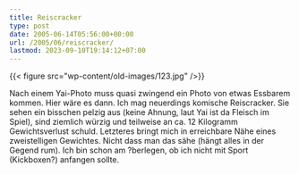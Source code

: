 ```yaml
---
title: Reiscracker
type: post
date: 2005-06-14T05:56:00+00:00
url: /2005/06/reiscracker/
lastmod: 2023-09-10T19:14:12+07:00
---
```

{{< figure src="wp-content/old-images/123.jpg" />}}

Nach einem Yai-Photo muss quasi zwingend ein Photo von etwas Essbarem kommen. Hier wäre es dann. Ich mag neuerdings komische Reiscracker. Sie sehen ein bisschen pelzig aus (keine Ahnung, laut Yai ist da Fleisch im Spiel), sind ziemlich würzig und teilweise an ca. 12 Kilogramm Gewichtsverlust schuld. Letzteres bringt mich in erreichbare Nähe eines zweistelligen Gewichtes. Nicht dass man das sähe (hängt alles in der Gegend rum). Ich bin schon am ?berlegen, ob ich nicht mit Sport (Kickboxen?) anfangen sollte.
